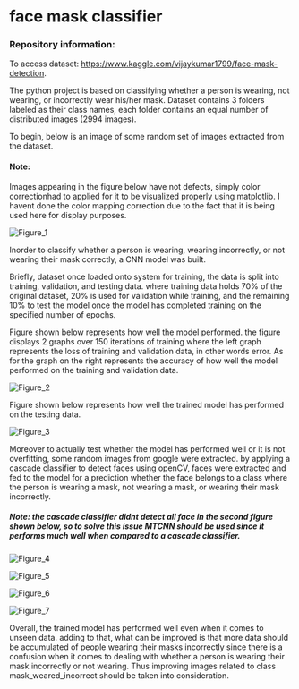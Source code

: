 # face mask classifier


### Repository information:

To access dataset: https://www.kaggle.com/vijaykumar1799/face-mask-detection.

The python project is based on classifying whether a person is wearing, not wearing, or incorrectly wear his/her mask.
Dataset contains 3 folders labeled as their class names, each folder contains an equal number of distributed images (2994 images).


To begin, below is an image of some random set of images extracted from the dataset.

#### Note: 

Images appearing in the figure below have not defects, simply color correctionhad to applied for it to be visualized properly using matplotlib. I havent done the color mapping correction due to the fact that it is being used here for display purposes.


![Figure_1](https://user-images.githubusercontent.com/54745383/118973155-0b336b80-b97a-11eb-9e76-d84b8afd5236.png)


Inorder to classify whether a person is wearing, wearing incorrectly, or not wearing their mask correctly, a CNN model was built.

Briefly, dataset once loaded onto system for training, the data is split into training, validation, and testing data. where training data holds 70% of the original dataset, 20% is used for validation while training, and the remaining 10% to test the model once the model has completed training on the specified number of epochs.


Figure shown below represents how well the model performed. the figure displays 2 graphs over 150 iterations of training where the left graph represents the loss of training and validation data, in other words error. As for the graph on the right represents the accuracy of how well the model performed on the training and validation data.

![Figure_2](https://user-images.githubusercontent.com/54745383/118974661-bd1f6780-b97b-11eb-8dbe-dda8673f4a9c.png)


Figure shown below represents how well the trained model has performed on the testing data.

![Figure_3](https://user-images.githubusercontent.com/54745383/118976452-b1cd3b80-b97d-11eb-9f6c-5e26db21e7a7.png)


Moreover to actually test whether the model has performed well or it is not overfitting, some random images from google were extracted. by applying a cascade classifier to detect faces using openCV, faces were extracted and fed to the model for a prediction whether the face belongs to a class where the person is wearing a mask, not wearing a mask, or wearing their mask incorrectly.

##### Note: the cascade classifier didnt detect all face in the second figure shown below, so to solve this issue MTCNN should be used since it performs much well when compared to a cascade classifier.

![Figure_4](https://user-images.githubusercontent.com/54745383/118977030-65363000-b97e-11eb-9866-e38f21449c6e.png)


![Figure_5](https://user-images.githubusercontent.com/54745383/118977037-67988a00-b97e-11eb-9164-21fe2105f237.png)


![Figure_6](https://user-images.githubusercontent.com/54745383/118977050-6bc4a780-b97e-11eb-99c0-59268a11e4a2.png)


![Figure_7](https://user-images.githubusercontent.com/54745383/118977067-70895b80-b97e-11eb-9df2-4215d2a98197.png)


Overall, the trained model has performed well even when it comes to unseen data. adding to that, what can be improved is that more data should be accumulated of people wearing their masks incorrectly since there is a confusion when it comes to dealing with whether a person is wearing their mask incorrectly or not wearing. Thus improving images related to class mask_weared_incorrect should be taken into consideration.

